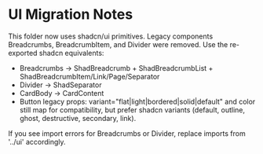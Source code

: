 # UI Migration Notes

This folder now uses shadcn/ui primitives. Legacy components Breadcrumbs, BreadcrumbItem, and Divider were removed. Use the re-exported shadcn equivalents:

- Breadcrumbs → ShadBreadcrumb + ShadBreadcrumbList + ShadBreadcrumbItem/Link/Page/Separator
- Divider → ShadSeparator
- CardBody → CardContent
- Button legacy props: variant="flat|light|bordered|solid|default" and color still map for compatibility, but prefer shadcn variants (default, outline, ghost, destructive, secondary, link).

If you see import errors for Breadcrumbs or Divider, replace imports from '../ui' accordingly.
